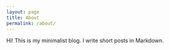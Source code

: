 ```yaml
---
layout: page
title: About
permalink: /about/
---
```


Hi! This is my minimalist blog. I write short posts in Markdown.
